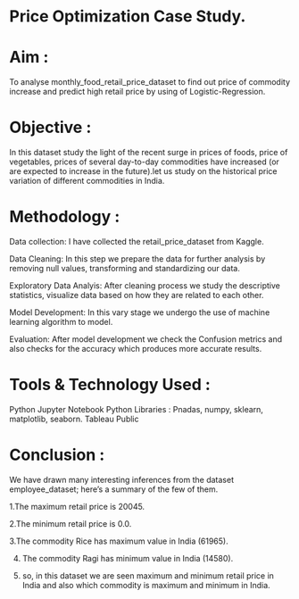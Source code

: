 # Price Optimization Case Study.

# Aim :
To analyse monthly_food_retail_price_dataset to find out price of commodity increase and predict high retail price by using of Logistic-Regression.

# Objective :
In this dataset study the  light of the recent surge in prices of foods, price of vegetables, prices of several day-to-day commodities have increased (or are expected to increase in the future).let us study on the historical price variation of different commodities in India.

# Methodology :
Data collection: I have collected the retail_price_dataset from Kaggle.

Data Cleaning: In this step we prepare the data for further analysis by removing null values, transforming and standardizing our data.

Exploratory Data Analyis: After cleaning process we study the descriptive statistics, visualize data based on how they are related to each other.

Model Development: In this vary stage we undergo the use of machine learning algorithm to model.

Evaluation: After model development we check the Confusion metrics and also checks for the accuracy which produces more accurate results.

# Tools & Technology Used :
Python
Jupyter Notebook
Python Libraries : Pnadas, numpy, sklearn, matplotlib, seaborn.
Tableau Public

# Conclusion :
We have drawn many interesting inferences from the dataset employee_dataset; here’s a summary of the few of them.

1.The maximum retail price is 20045.

2.The minimum retail price is 0.0.

3.The commodity Rice has maximum  value in India (61965).

4. The commodity Ragi has minimum value in India (14580).

5. so, in this dataset we are seen maximum and minimum retail price in India and also which commodity is maximum and minimum in India.
